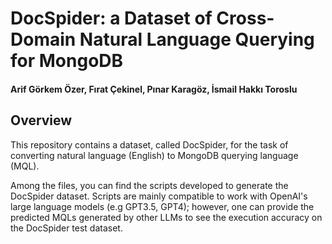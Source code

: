 # DocSpider: a Dataset of Cross-Domain Natural Language Querying for MongoDB

#### Arif Görkem Özer, Fırat Çekinel, Pınar Karagöz, İsmail Hakkı Toroslu

## Overview

This repository contains a dataset, called DocSpider, for the task of converting natural language (English) to MongoDB querying language (MQL).

Among the files, you can find the scripts developed to generate the DocSpider dataset. Scripts are mainly compatible to work with OpenAI's large language models (e.g GPT3.5, GPT4); however, one can provide the predicted MQLs generated by other LLMs to see the execution accuracy on the DocSpider test dataset.



